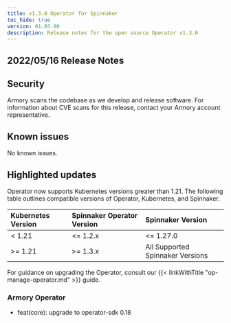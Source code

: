 ```yaml
---
title: v1.3.0 Operator for Spinnaker
toc_hide: true
version: 01.03.00
description: Release notes for the open source Operator v1.3.0
---
```


## 2022/05/16 Release Notes

## Security

Armory scans the codebase as we develop and release software. For information about CVE scans for this release, contact your Armory account representative.

## Known issues

No known issues.

## Highlighted updates

Operator now supports Kubernetes versions greater than 1.21. The following
table outlines compatible versions of Operator, Kubernetes, and Spinnaker.

| Kubernetes Version         | Spinnaker Operator Version     | Spinnaker Version                |
| :------------------------- | :----------------------------- | :------------------------------- |
| < 1.21                     | <= 1.2.x                       | <= 1.27.0                        |
| >= 1.21                    | >= 1.3.x                       | All Supported Spinnaker Versions |

For guidance on upgrading the Operator, consult our {{< linkWithTitle "op-manage-operator.md" >}} guide.

### Armory Operator

* feat(core): upgrade to operator-sdk 0.18
